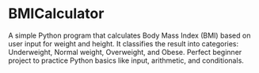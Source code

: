 # BMICalculator
A simple Python program that calculates Body Mass Index (BMI) based on user input for weight and height.  It classifies the result into categories: Underweight, Normal weight, Overweight, and Obese.  Perfect beginner project to practice Python basics like input, arithmetic, and conditionals.
